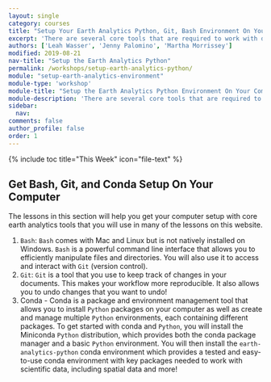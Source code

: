```yaml
---
layout: single
category: courses
title: "Setup Your Earth Analytics Python, Git, Bash Environment On Your Computer"
excerpt: 'There are several core tools that are required to work with data. These include Shell/Bash, Git/Github and Python. Learn how to set all of these tools up on your computer so you can work with different types of data using open science workflows.'
authors: ['Leah Wasser', 'Jenny Palomino', 'Martha Morrissey']
modified: 2019-08-21
nav-title: "Setup the Earth Analytics Python"
permalink: /workshops/setup-earth-analytics-python/
module: "setup-earth-analytics-environment"
module-type: 'workshop'
module-title: "Setup the Earth Analytics Python Environment On Your Computer"
module-description: 'There are several core tools that are required to work with data. These include Shell/Bash, Git/Github and Python. Learn how to set all of these tools up on your computer so you can work with different types of data using open science workflows.'
sidebar:
  nav:
comments: false
author_profile: false
order: 1
---
```

{% include toc title="This Week" icon="file-text" %}

<div class="notice--info" markdown="1">

## <i class="fa fa-ship" aria-hidden="true"></i> Get Bash, Git, and Conda Setup On Your Computer

The lessons in this section will help you get your computer setup with core earth analytics tools that you will use in many of the lessons on this website. 

1. `Bash`: `Bash` comes with Mac and Linux but is not natively installed on Windows. `Bash` is a powerful command line interface that allows you to efficiently manipulate files and directories. You will also use it to access and interact with `Git` (version control). 
2. `Git`: `Git` is a tool that you use to keep track of changes in your documents. This makes your workflow more reproducible. It also allows you to undo changes that you want to undo! 
3. Conda - Conda is a package and environment management tool that allows you to install `Python` packages on your computer as well as create and manage multiple `Python` environments, each containing different packages. To get started with conda and `Python`, you will install the Miniconda `Python` distribution, which provides both the conda package manager and a basic `Python` environment. You will then install the `earth-analytics-python` conda environment which provides a tested and easy-to-use conda environment with key packages needed to work with scientific data, including spatial data and more!

</div>
